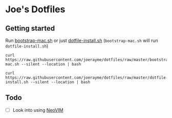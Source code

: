 # Joe's Dotfiles

## Getting started

Run [bootstrap-mac.sh](bootstrap-mac.sh) or just [dotfile-install.sh](dotfile-install.sh) (`bootstrap-mac.sh` will run `dotfile-install.sh`)

```
curl https://raw.githubusercontent.com/joerayme/dotfiles/raw/master/bootstrap-mac.sh --silent --location | bash
```

```
curl https://raw.githubusercontent.com/joerayme/dotfiles/raw/master/dotfile-install.sh --silent --location | bash
```

## Todo
- [ ] Look into using [NeoVIM](https://github.com/neovim/neovim)